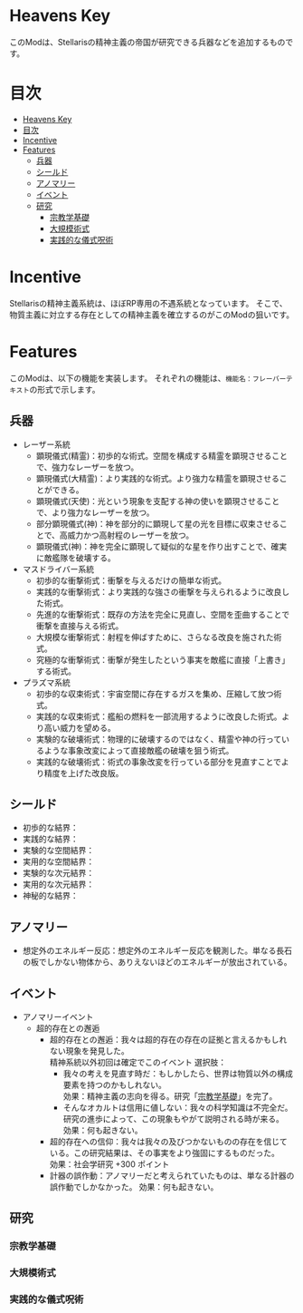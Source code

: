 # Heavens Key
このModは、Stellarisの精神主義の帝国が研究できる兵器などを追加するものです。

# 目次
- [Heavens Key](#heavens-key)
- [目次](#%e7%9b%ae%e6%ac%a1)
- [Incentive](#incentive)
- [Features](#features)
  - [兵器](#%e5%85%b5%e5%99%a8)
  - [シールド](#%e3%82%b7%e3%83%bc%e3%83%ab%e3%83%89)
  - [アノマリー](#%e3%82%a2%e3%83%8e%e3%83%9e%e3%83%aa%e3%83%bc)
  - [イベント](#%e3%82%a4%e3%83%99%e3%83%b3%e3%83%88)
  - [研究](#%e7%a0%94%e7%a9%b6)
    - [宗教学基礎](#%e5%ae%97%e6%95%99%e5%ad%a6%e5%9f%ba%e7%a4%8e)
    - [大規模術式](#%e5%a4%a7%e8%a6%8f%e6%a8%a1%e8%a1%93%e5%bc%8f)
    - [実践的な儀式呪術](#%e5%ae%9f%e8%b7%b5%e7%9a%84%e3%81%aa%e5%84%80%e5%bc%8f%e5%91%aa%e8%a1%93)

# Incentive
Stellarisの精神主義系統は、ほぼRP専用の不遇系統となっています。
そこで、物質主義に対立する存在としての精神主義を確立するのがこのModの狙いです。

# Features
このModは、以下の機能を実装します。
それぞれの機能は、`機能名：フレーバーテキスト`の形式で示します。

## 兵器
+ レーザー系統
  + 顕現儀式(精霊)：初歩的な術式。空間を構成する精霊を顕現させることで、強力なレーザーを放つ。
  + 顕現儀式(大精霊)：より実践的な術式。より強力な精霊を顕現させることができる。
  + 顕現儀式(天使)：光という現象を支配する神の使いを顕現させることで、より強力なレーザーを放つ。
  + 部分顕現儀式(神)：神を部分的に顕現して星の光を目標に収束させることで、高威力かつ高射程のレーザーを放つ。
  + 顕現儀式(神)：神を完全に顕現して疑似的な星を作り出すことで、確実に敵艦隊を破壊する。
+ マスドライバー系統
  + 初歩的な衝撃術式：衝撃を与えるだけの簡単な術式。
  + 実践的な衝撃術式：より実践的な強さの衝撃を与えられるように改良した術式。
  + 先進的な衝撃術式：既存の方法を完全に見直し、空間を歪曲することで衝撃を直接与える術式。
  + 大規模な衝撃術式：射程を伸ばすために、さらなる改良を施された術式。
  + 究極的な衝撃術式：衝撃が発生したという事実を敵艦に直接「上書き」する術式。
+ プラズマ系統
  + 初歩的な収束術式：宇宙空間に存在するガスを集め、圧縮して放つ術式。
  + 実践的な収束術式：艦船の燃料を一部流用するように改良した術式。より高い威力を望める。
  + 実験的な破壊術式：物理的に破壊するのではなく、精霊や神の行っているような事象改変によって直接敵艦の破壊を狙う術式。
  + 実践的な破壊術式：術式の事象改変を行っている部分を見直すことでより精度を上げた改良版。

## シールド
+ 初歩的な結界：
+ 実践的な結界：
+ 実験的な空間結界：
+ 実用的な空間結界：
+ 実験的な次元結界：
+ 実用的な次元結界：
+ 神秘的な結界：

## アノマリー
+ 想定外のエネルギー反応：想定外のエネルギー反応を観測した。単なる長石の板でしかない物体から、ありえないほどのエネルギーが放出されている。

## イベント
+ アノマリーイベント
  + 超的存在との邂逅
    + 超的存在との邂逅：我々は超的存在の存在の証拠と言えるかもしれない現象を発見した。  
      精神系統以外初回は確定でこのイベント
      選択肢：
      + 我々の考えを見直す時だ：もしかしたら、世界は物質以外の構成要素を持つのかもしれない。  
        効果：精神主義の志向を得る。研究「[宗教学基礎](#%e5%ae%97%e6%95%99%e5%ad%a6%e5%9f%ba%e7%a4%8e)」を完了。
      + そんなオカルトは信用に値しない：我々の科学知識は不完全だ。研究の進歩によって、この現象もやがて説明される時が来る。  
        効果：何も起きない。
    + 超的存在への信仰：我々は我々の及びつかないものの存在を信じている。この研究結果は、その事実をより強固にするものだった。  
      効果：社会学研究 +300 ポイント
    + 計器の誤作動：アノマリーだと考えられていたものは、単なる計器の誤作動でしかなかった。
      効果：何も起きない。

## 研究
### 宗教学基礎
### 大規模術式
### 実践的な儀式呪術
